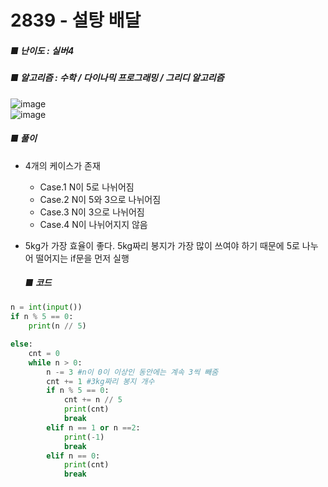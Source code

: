# 2839 - 설탕 배달
##### ■ 난이도 : 실버4
##### ■ 알고리즘 : 수학 / 다이나믹 프로그래밍 / 그리디 알고리즘

![image](https://github.com/user-attachments/assets/c04ffa90-bf91-4722-96f9-8ac4e851018a)<br>
![image](https://github.com/user-attachments/assets/7961868a-7040-49de-ad43-79b32cd3b086)<br>

##### ■ 풀이
- 4개의 케이스가 존재
  - Case.1 N이 5로 나뉘어짐
  - Case.2 N이 5와 3으로 나뉘어짐
  - Case.3 N이 3으로 나뉘어짐
  - Case.4 N이 나뉘어지지 않음
- 5kg가 가장 효율이 좋다. 5kg짜리 봉지가 가장 많이 쓰여야 하기 때문에 5로 나누어 떨어지는 if문을 먼저 실행

  ##### ■ 코드
```python
n = int(input())
if n % 5 == 0:
    print(n // 5)

else:
    cnt = 0
    while n > 0:
        n -= 3 #n이 0이 이상인 동안에는 계속 3씩 빼줌
        cnt += 1 #3kg짜리 봉지 개수
        if n % 5 == 0:
            cnt += n // 5
            print(cnt)
            break
        elif n == 1 or n ==2:
            print(-1)
            break
        elif n == 0:
            print(cnt)
            break
```
